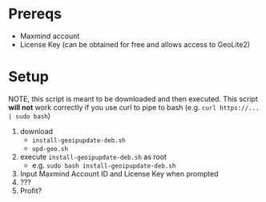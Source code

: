 # Prereqs

* Maxmind account
* License Key (can be obtained for free and allows access to GeoLite2)

# Setup

NOTE, this script is meant to be downloaded and then executed. This script **will not** work correctly if you use curl to pipe to bash (e.g. `curl https://... | sudo bash`)

1. download
    * `install-geoipupdate-deb.sh`
    * `upd-geo.sh`
2. execute `install-geoipupdate-deb.sh` as root
    * e.g. `sudo bash install-geoipupdate-deb.sh`
3. Input Maxmind Account ID and License Key when prompted
4. ???
5. Profit?